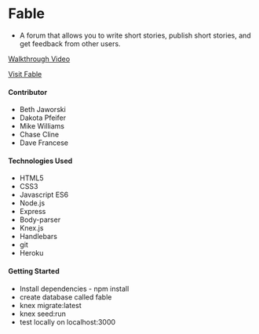 # Fable
* A forum that allows you to write short stories, publish short stories, and get feedback from other users.

[Walkthrough Video](https://www.youtube.com/watch?v=kQkwZYm0Rl8&feature=youtu.be)

[Visit Fable](https://prosepros-fable.herokuapp.com/)

#### Contributor
* Beth Jaworski
* Dakota Pfeifer
* Mike Williams
* Chase Cline
* Dave Francese

#### Technologies Used
* HTML5
* CSS3
* Javascript ES6
* Node.js
* Express
* Body-parser
* Knex.js
* Handlebars
* git
* Heroku

#### Getting Started
* Install dependencies - npm install 
* create database called fable
* knex migrate:latest
* knex seed:run
* test locally on localhost:3000
